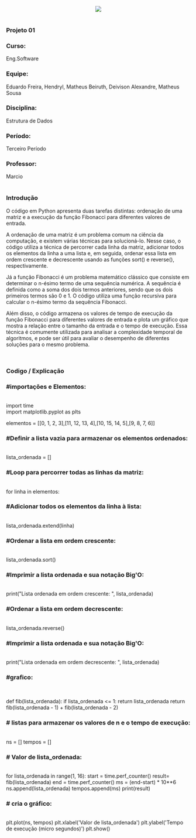 
<div align="center">
    <img src="https://user-images.githubusercontent.com/80292331/230384765-4b382974-9ff3-4610-b2fd-0563f2c776e3.png">

</div><br>
<div align="left">
<h3>Projeto 01</h3>
<h3>Curso:</h3>Eng.Software
    
<h3>Equipe:</h3>   
Eduardo Freira,
Hendryl,
Matheus Beiruth,
Deivison Alexandre,
Matheus Sousa 
     
<h3>Disciplina:</h3>Estrutura de Dados

<h3>Período:</h3>Terceiro Período
    
<h3>Professor:</h3>Marcio
</div><br>
<div align = "left">
<h3>Introdução</h3>
O código em Python apresenta duas tarefas distintas: ordenação de uma matriz e a execução da função Fibonacci para diferentes valores de entrada.

A ordenação de uma matriz é um problema comum na ciência da computação, e existem várias técnicas para solucioná-lo. Nesse caso, o código utiliza a técnica de percorrer cada linha da matriz, adicionar todos os elementos da linha a uma lista e, em seguida, ordenar essa lista em ordem crescente e decrescente usando as funções sort() e reverse(), respectivamente.

Já a função Fibonacci é um problema matemático clássico que consiste em determinar o n-ésimo termo de uma sequência numérica. A sequência é definida como a soma dos dois termos anteriores, sendo que os dois primeiros termos são 0 e 1. O código utiliza uma função recursiva para calcular o n-ésimo termo da sequência Fibonacci.

Além disso, o código armazena os valores de tempo de execução da função Fibonacci para diferentes valores de entrada e plota um gráfico que mostra a relação entre o tamanho da entrada e o tempo de execução. Essa técnica é comumente utilizada para analisar a complexidade temporal de algoritmos, e pode ser útil para avaliar o desempenho de diferentes soluções para o mesmo problema.
</div><br>
<div align = "left">
    <h3>Codigo / Explicação</h3>
<h3>#importações e Elementos:</h3><br>
import time<br>
import matplotlib.pyplot as plts<br>

elementos = [[0, 1, 2, 3],[11, 12, 13, 4],[10, 15, 14, 5],[9, 8, 7, 6]]

<h3>#Definir a lista vazia para armazenar os elementos ordenados:</h3><br>
lista_ordenada = []

<h3>#Loop para percorrer todas as linhas da matriz:</h3><br>
for linha in elementos:

<h3>#Adicionar todos os elementos da linha à lista:</h3><br>
    lista_ordenada.extend(linha)

<h3>#Ordenar a lista em ordem crescente:</h3><br>
    lista_ordenada.sort()

<h3>#Imprimir a lista ordenada e sua notação Big'O:</h3><br>
print("Lista ordenada em ordem crescente: ", lista_ordenada)

<h3>#Ordenar a lista em ordem decrescente:</h3><br>
lista_ordenada.reverse()

<h3>#Imprimir a lista ordenada e sua notação Big'O:</h3><br>
print("Lista ordenada em ordem decrescente: ", lista_ordenada)
    
<h3>#grafico:</h3><br>

def fib(lista_ordenada):
    if lista_ordenada <= 1:
        return lista_ordenada
    return fib(lista_ordenada - 1) + fib(lista_ordenada - 2)

<h3># listas para armazenar os valores de n e o tempo de execução:</h3><br>
ns = []
tempos = []

<h3># Valor de lista_ordenada:</h3><br>
for lista_ordenada in range(1, 16):
    start = time.perf_counter()
    result= fib(lista_ordenada)
    end = time.perf_counter()
    ms = (end-start) * 10**6
    ns.append(lista_ordenada)
    tempos.append(ms)
print(result)
    <h3># cria o gráfico:</h3><br>
plt.plot(ns, tempos)
plt.xlabel('Valor de lista_ordenada')
plt.ylabel('Tempo de execução (micro segundos)')
plt.show()

</div>
